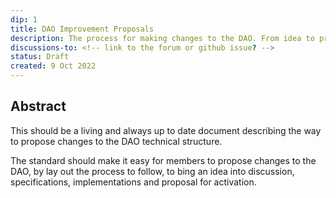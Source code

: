 ```yaml
---
dip: 1
title: DAO Improvement Proposals
description: The process for making changes to the DAO. From idea to proposal for activation.
discussions-to: <!-- link to the forum or github issue? -->
status: Draft
created: 9 Oct 2022
---
```


## Abstract

This should be a living and always up to date document describing the way to propose changes to the DAO technical structure.

The standard should make it easy for members to propose changes to the DAO, by lay out the process to follow, to bing an idea into discussion, specifications, implementations and proposal for activation.
